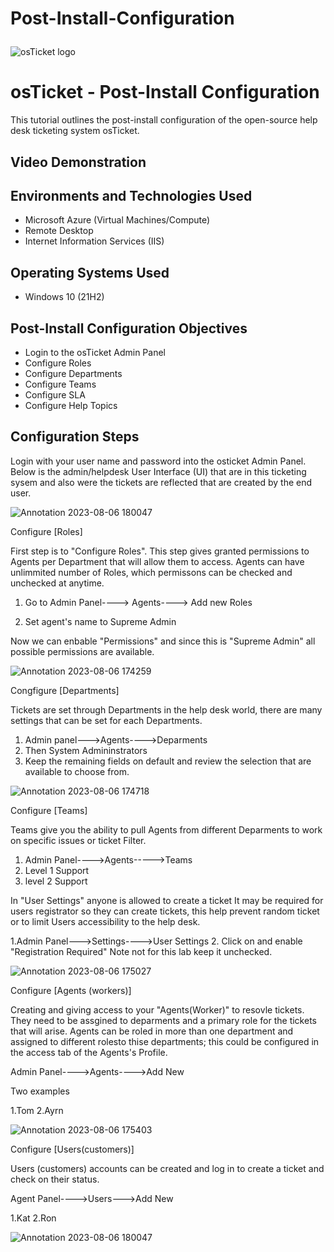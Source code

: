 # Post-Install-Configuration<p align="center">
<img src="https://i.imgur.com/Clzj7Xs.png" alt="osTicket logo"/>
</p>

<h1>osTicket - Post-Install Configuration</h1>
This tutorial outlines the post-install configuration of the open-source help desk ticketing system osTicket.<br />


<h2>Video Demonstration</h2>



<h2>Environments and Technologies Used</h2>

- Microsoft Azure (Virtual Machines/Compute)
- Remote Desktop
- Internet Information Services (IIS)

<h2>Operating Systems Used </h2>

- Windows 10</b> (21H2)

<h2>Post-Install Configuration Objectives</h2>

- Login to the osTicket Admin Panel 
- Configure Roles
- Configure Departments
- Configure Teams
- Configure SLA
- Configure Help Topics

<h2>Configuration Steps</h2>

<p>
Login with your user name and password into the osticket Admin Panel. Below is the admin/helpdesk User Interface (UI) that are in this ticketing sysem and also were the tickets are reflected that are created by the end user.
  
![Annotation 2023-08-06 180047](https://github.com/Leibwatcher/Post-Install-Configuration/assets/137578446/26ca9d8e-e870-49cd-ba82-113dc21f0fc5)

</p>
<p>

Configure [Roles]

First step is to "Configure Roles". This step gives granted permissions to Agents per Department that will allow them to access. Agents can have unlimmited number of Roles, which permissons can be checked and unchecked at anytime.
1. Go to Admin Panel----> Agents----> Add new Roles

2. Set agent's name to Supreme Admin


Now we can enbable "Permissions" and since this is "Supreme Admin" all possible permissions are available.

![Annotation 2023-08-06 174259](https://github.com/Leibwatcher/Post-Install-Configuration/assets/137578446/975fd45d-a5d1-4a2d-9324-1b78cb6e9f79)

Congfigure [Departments]

Tickets are set through Departments in the help desk world, there are many settings that can be set for each Departments.

1. Admin panel--->Agents---->Deparments
2. Then System Admininstrators
3. Keep the remaining fields on default and review the selection that are available to choose from.

![Annotation 2023-08-06 174718](https://github.com/Leibwatcher/Post-Install-Configuration/assets/137578446/419e6a62-72d9-4322-b10a-db69f3b9868a)

Configure [Teams]

Teams give you the ability to pull Agents from different Deparments to work on specific issues or ticket Filter.

1. Admin Panel---->Agents----->Teams
2. Level 1 Support
3. level 2 Support

In "User Settings" anyone is allowed to create a ticket
It may be required for users registrator so they can create tickets, this help prevent random ticket or to limit Users accessibility to the help desk.

1.Admin Panel--->Settings---->User Settings
2. Click on and enable "Registration Required" Note not for this lab keep it unchecked.


   ![Annotation 2023-08-06 175027](https://github.com/Leibwatcher/Post-Install-Configuration/assets/137578446/de380111-fdd6-4a66-a8a2-50833dd876cc)

Configure [Agents (workers)]

Creating and giving access to your "Agents(Worker)" to resovle tickets. They need to be assgined to deparments and a primary role for the tickets that will arise. Agents can be roled in more than one department and assigned to different rolesto thise departments; this could be configured in the access tab of the Agents's Profile.


Admin Panel---->Agents---->Add New

Two examples

1.Tom
2.Ayrn


![Annotation 2023-08-06 175403](https://github.com/Leibwatcher/Post-Install-Configuration/assets/137578446/0b998369-c93e-4fae-90cd-3269223d8850)

Configure [Users(customers)] 

Users (customers) accounts can be created and log in to create a ticket and check on their status.

Agent Panel---->Users--->Add New

1.Kat
2.Ron

![Annotation 2023-08-06 180047](https://github.com/Leibwatcher/Post-Install-Configuration/assets/137578446/799a6d91-e9e1-491a-965d-adea1df62d83)

</p>
<br />


</p>
<p>

</p>
<br />
